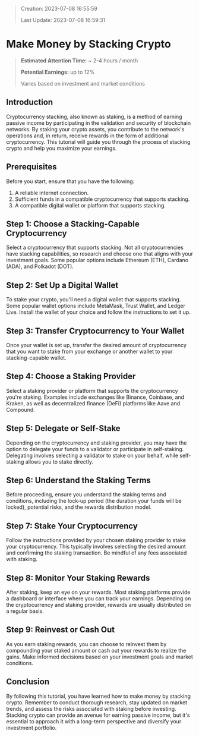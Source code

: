 > Creation:    2023-07-08 16:55:59
>
> Last Update: 2023-07-08 16:59:31


# Make Money by Stacking Crypto

> **Estimated Attention Time:** ~ 2-4 hours / month
>
> **Potential Earnings:** up to 12%
> 
> Varies based on investment and market conditions

## Introduction

Cryptocurrency stacking, also known as staking, is a method of earning passive income by participating in the validation and security of blockchain networks. By staking your crypto assets, you contribute to the network's operations and, in return, receive rewards in the form of additional cryptocurrency. This tutorial will guide you through the process of stacking crypto and help you maximize your earnings.

## Prerequisites

Before you start, ensure that you have the following:

1. A reliable internet connection.
2. Sufficient funds in a compatible cryptocurrency that supports stacking.
3. A compatible digital wallet or platform that supports stacking.

## Step 1: Choose a Stacking-Capable Cryptocurrency

Select a cryptocurrency that supports stacking. Not all cryptocurrencies have stacking capabilities, so research and choose one that aligns with your investment goals. Some popular options include Ethereum (ETH), Cardano (ADA), and Polkadot (DOT).

## Step 2: Set Up a Digital Wallet

To stake your crypto, you'll need a digital wallet that supports stacking. Some popular wallet options include MetaMask, Trust Wallet, and Ledger Live. Install the wallet of your choice and follow the instructions to set it up.

## Step 3: Transfer Cryptocurrency to Your Wallet

Once your wallet is set up, transfer the desired amount of cryptocurrency that you want to stake from your exchange or another wallet to your stacking-capable wallet.

## Step 4: Choose a Staking Provider

Select a staking provider or platform that supports the cryptocurrency you're staking. Examples include exchanges like Binance, Coinbase, and Kraken, as well as decentralized finance (DeFi) platforms like Aave and Compound.

## Step 5: Delegate or Self-Stake

Depending on the cryptocurrency and staking provider, you may have the option to delegate your funds to a validator or participate in self-staking. Delegating involves selecting a validator to stake on your behalf, while self-staking allows you to stake directly.

## Step 6: Understand the Staking Terms

Before proceeding, ensure you understand the staking terms and conditions, including the lock-up period (the duration your funds will be locked), potential risks, and the rewards distribution model.

## Step 7: Stake Your Cryptocurrency

Follow the instructions provided by your chosen staking provider to stake your cryptocurrency. This typically involves selecting the desired amount and confirming the staking transaction. Be mindful of any fees associated with staking.

## Step 8: Monitor Your Staking Rewards

After staking, keep an eye on your rewards. Most staking platforms provide a dashboard or interface where you can track your earnings. Depending on the cryptocurrency and staking provider, rewards are usually distributed on a regular basis.

## Step 9: Reinvest or Cash Out

As you earn staking rewards, you can choose to reinvest them by compounding your staked amount or cash out your rewards to realize the gains. Make informed decisions based on your investment goals and market conditions.

## Conclusion

By following this tutorial, you have learned how to make money by stacking crypto. Remember to conduct thorough research, stay updated on market trends, and assess the risks associated with staking before investing. Stacking crypto can provide an avenue for earning passive income, but it's essential to approach it with a long-term perspective and diversify your investment portfolio.
